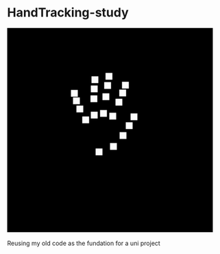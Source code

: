 ﻿# HandTracking-study
![hand sample](assets/hand_sample.gif)

Reusing my old code as the fundation for a uni project